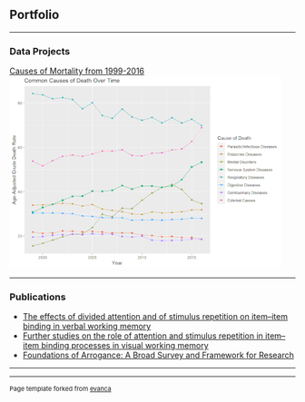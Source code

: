## Portfolio

---

### Data Projects

[Causes of Mortality from 1999-2016](/mortality_analysis/)
<img src="images/mortality_thumbnail.png?raw=true"/>

---

### Publications

- [The effects of divided attention and of stimulus repetition on item–item binding in verbal working memory](https://psycnet.apa.org/doiLanding?doi=10.1037%2Fxlm0000698)
- [Further studies on the role of attention and stimulus repetition in item–item binding processes in visual working memory](https://psycnet.apa.org/record/2018-34821-001)
- [Foundations of Arrogance: A Broad Survey and Framework for Research](https://journals.sagepub.com/doi/full/10.1177/1089268019877138)

---




---
<p style="font-size:11px">Page template forked from <a href="https://github.com/evanca/quick-portfolio">evanca</a></p>
<!-- Remove above link if you don't want to attibute -->
